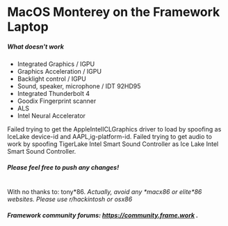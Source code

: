 # MacOS Monterey on the Framework Laptop 

##### What doesn't work
- Integrated Graphics / IGPU
- Graphics Acceleration / IGPU
- Backlight control / IGPU
- Sound, speaker, microphone / IDT 92HD95
- Integrated Thunderbolt 4
- Goodix Fingerprint scanner
- ALS
- Intel Neural Accelerator

Failed trying to get the AppleIntelICLGraphics driver to load by spoofing as IceLake device-id and AAPL,ig-platform-id.
Failed trying to get audio to work by spoofing TigerLake Intel Smart Sound Controller as Ice Lake Intel Smart Sound Controller.

##### Please feel free to push any changes!
#
With no thanks to: tony\*86. 
*Actually, avoid any \*macx86 or elite\*86 websites. Please use r/hackintosh or osx86* 
##### Framework community forums: https://community.frame.work .
